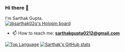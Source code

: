 ### Hi there 👋
I'm Sarthak Gupta.
<br>
[![@sarthak02g's Holopin board](https://holopin.me/sarthak02g)](https://holopin.io/@sarthak02g)
<br>

- 📫 How to reach me: **sarthakgupta0212@gmail.com**

[![Top Language](https://github-readme-stats.vercel.app/api/top-langs/?username=Sarthak02g)](https://github.com/Sarthak02g/github-readme-stats)
[![Sarthak's GitHub stats](https://github-readme-stats.vercel.app/api?username=Sarthak02g)](https://github.com/Sarthak02g/github-readme-stats)

<!--
**Sarthak02g/Sarthak02g** is a ✨ _special_ ✨ repository because its `README.md` (this file) appears on your GitHub profile.

Here are some ideas to get you started:

- 🔭 I’m currently working on ...
- 🌱 I’m currently learning ...
- 👯 I’m looking to collaborate on ...
- 🤔 I’m looking for help with ...
- 💬 Ask me about ...

- 😄 Pronouns: ...
- ⚡ Fun fact: ...
-->
